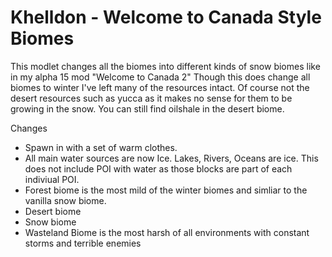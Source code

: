 # Khelldon - Welcome to Canada Style Biomes
This modlet changes all the biomes into different kinds of snow biomes like in my alpha 15 mod "Welcome to Canada 2"
Though this does change all biomes to winter I've left many of the resources intact. Of course not the desert resources such as yucca as it makes no sense for them to be growing in the snow. You can still find oilshale in the desert biome.

Changes
- Spawn in with a set of warm clothes.
- All main water sources are now Ice. Lakes, Rivers, Oceans are ice. This does not include POI with water as those blocks are part of each indiviual POI.
- Forest biome is the most mild of the winter biomes and simliar to the vanilla snow biome. 
- Desert biome 
- Snow biome
- Wasteland Biome is the most harsh of all environments with constant storms and terrible enemies